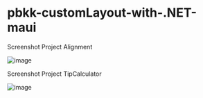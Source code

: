 # pbkk-customLayout-with-.NET-maui

Screenshot Project Alignment

![image](https://user-images.githubusercontent.com/90663373/219053645-3d7a55e3-7fbb-42d6-afc9-f18ba66f2777.png)

Screenshot Project TipCalculator

![image](https://user-images.githubusercontent.com/90663373/219053956-ef4eb6a9-964e-40f3-a1b8-ba614378250c.png)

